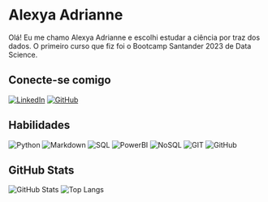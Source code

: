 # Alexya Adrianne
Olá! Eu me chamo Alexya Adrianne e escolhi estudar a ciência por traz dos dados. O primeiro curso que fiz foi o Bootcamp Santander 2023 de Data Science. 

## Conecte-se comigo
[![LinkedIn](https://img.shields.io/badge/LinkedIn-000?style=for-the-badge&logo=linkedin&logoColor=0E76A8)](https://www.linkedin.com/in/alexya-adrianne-6226a712b/)
[![GitHub](https://img.shields.io/badge/GitHub-000?style=for-the-badge&logo=GitHub&logoColor=0E76A8)](https://github.com/AlexyaAdrianne)

## Habilidades
![Python](https://img.shields.io/badge/Python-000?style=for-the-badge&logo=python)
![Markdown](https://img.shields.io/badge/Markdown-000?style=for-the-badge&logo=markdown)
![SQL](https://img.shields.io/badge/SQL-000?style=for-the-badge&logo=SQL)
![PowerBI](https://img.shields.io/badge/PowerBI-000?style=for-the-badge&logo=powerbi)
![NoSQL](https://img.shields.io/badge/NoSQL-000?style=for-the-badge&logo=nosql)
![GIT](https://img.shields.io/badge/Git-000?style=for-the-badge&logo=git)
![GitHub](https://img.shields.io/badge/GitHub-000?style=for-the-badge&logo=github)

## GitHub Stats
![GitHub Stats](https://github-readme-stats.vercel.app/api?username=SEUUSERNAME&theme=transparent&bg_color=000&border_color=30A3DC&show_icons=true&icon_color=30A3DC&title_color=E94D5F&text_color=FFF)
![Top Langs](https://github-readme-stats-git-masterrstaa-rickstaa.vercel.app/api/top-langs/?username=Leca&layout=compact&bg_color=000&border_color=30A3DC&title_color=E94D5F&text_color=FFF)

